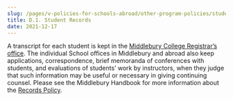 ```yaml
---
slug: /pages/v-policies-for-schools-abroad/other-program-policies/student-records
title: D.1. Student Records
date: 2021-12-17
---
```

A transcript for each student is kept in the [Middlebury College Registrar’s office](http://www.middlebury.edu/offices/academic/records). The individual School offices in Middlebury and abroad also keep applications, correspondence, brief memoranda of conferences with students, and evaluations of students’ work by instructors, when they judge that such information may be useful or necessary in giving continuing counsel. Please see the Middlebury Handbook for more information about the [Records Policy](https://www.middlebury.edu/handbook/pages/i-policies-for-all/records).
